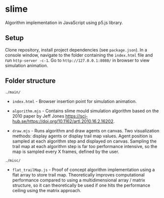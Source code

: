 # slime

Algorithm implementation in JavaScript using p5.js library.

## Setup
Clone repository, install project dependencies (see `package.json`). In a console window, navigate to the folder containing the `index.html` file and run `http-server -c-1`. Go to `http://127.0.0.1:8080/` in browser to view simulation animation.

## Folder structure
`./main/`
- `index.html` - Browser insertion point for simulation animation.

- `algorithm.mjs` - Contains slime mould simulation algorithm based on the 2010 paper by Jeff Jones https://sci-hub.se/https://doi.org/10.1162/artl.2010.16.2.16202.

- `draw.mjs` - Runs algorithm and draw agents on canvas. Two visualization methods: display agents or display trail map values. Agent position is sampled at each algorithm step and displayed on canvas. Sampling the trail map at each algorithm step is far too performance intensive, so the map is sampled every X frames, defined by the user.


`./misc/`
- `flat_trailMap.js` - Proof of concept algorithm implementation using a flat array to store trail map. Theoretically improves computational performance compared to using a multidimensional array / matrix structure, so it can theoretically be used if one hits the performance ceiling using the matrix approach.